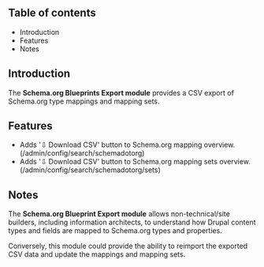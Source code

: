 Table of contents
-----------------

* Introduction
* Features
* Notes


Introduction
------------

The **Schema.org Blueprints Export module** provides a CSV export of 
Schema.org type mappings and mapping sets.


Features
--------

- Adds '⇩ Download CSV' button to Schema.org mapping overview.  
  (/admin/config/search/schemadotorg)
- Adds '⇩ Download CSV' button to Schema.org mapping sets overview.  
  (/admin/config/search/schemadotorg/sets)


Notes
-----

The **Schema.org Blueprint Export module** allows non-technical/site builders,
including information architects, to understand how Drupal content types and 
fields are mapped to Schema.org types and properties.

Conversely, this module could provide the ability to reimport the exported CSV 
data and update the mappings and mapping sets.
